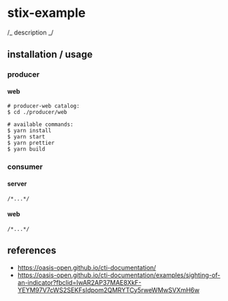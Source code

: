 # stix-example

/_ description _/

## installation / usage

### producer

#### web

```
# producer-web catalog:
$ cd ./producer/web

# available commands:
$ yarn install
$ yarn start
$ yarn prettier
$ yarn build
```

### consumer

#### server

```
/*...*/
```

#### web

```
/*...*/
```

## references

- https://oasis-open.github.io/cti-documentation/
- https://oasis-open.github.io/cti-documentation/examples/sighting-of-an-indicator?fbclid=IwAR2AP37MAE8XkF-YEYM97V7cWS2SEKFsIdpom2QMRYTCy5rweWMwSVXmH6w
